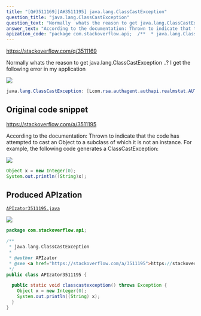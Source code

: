```yaml
---
title: "[Q#3511169][A#3511195] java.lang.ClassCastException"
question_title: "java.lang.ClassCastException"
question_text: "Normally  whats the reason to get java.lang.ClassCastException ..? I get the following error in my application"
answer_text: "According to the documentation: Thrown to indicate that the code has attempted to cast an Object to a subclass      of which it is not an instance. For example, the following code generates a ClassCastException:"
apization_code: "package com.stackoverflow.api;  /**  * java.lang.ClassCastException  *  * @author APIzator  * @see <a href=\"https://stackoverflow.com/a/3511195\">https://stackoverflow.com/a/3511195</a>  */ public class APIzator3511195 {    public static void classcastexception() throws Exception {     Object x = new Integer(0);     System.out.println((String) x);   } }"
---
```


https://stackoverflow.com/q/3511169

Normally  whats the reason to get java.lang.ClassCastException ..? I get the following error in my application


<div class="code-logo"><img src="/stackoverflow.png" /></div>

```java
java.lang.ClassCastException: [Lcom.rsa.authagent.authapi.realmstat.AUTHw
```


## Original code snippet

https://stackoverflow.com/a/3511195

According to the documentation:
Thrown to indicate that the code has attempted to cast an Object to a subclass 
    of which it is not an instance. For example, the following code generates a ClassCastException:

<div class="code-logo"><img src="/stackoverflow.png" /></div>

```java
Object x = new Integer(0);
System.out.println((String)x);
```

## Produced APIzation

[`APIzator3511195.java`](https://github.com/pasqualesalza/apization-temp-data/raw/master/search/APIzator3511195.java)

<div class="code-logo"><img src="/apizator.png" /></div>

```java
package com.stackoverflow.api;

/**
 * java.lang.ClassCastException
 *
 * @author APIzator
 * @see <a href="https://stackoverflow.com/a/3511195">https://stackoverflow.com/a/3511195</a>
 */
public class APIzator3511195 {

  public static void classcastexception() throws Exception {
    Object x = new Integer(0);
    System.out.println((String) x);
  }
}

```